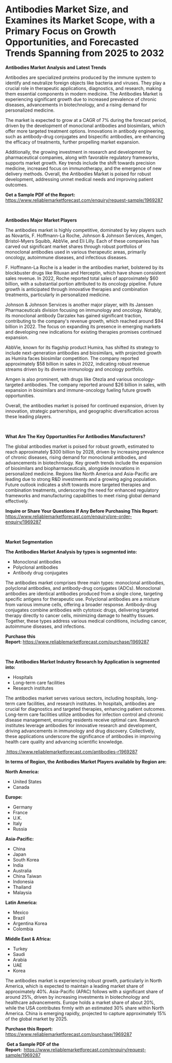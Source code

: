 <p><h1>Antibodies Market Size, and Examines its Market Scope, with a Primary Focus on Growth Opportunities, and Forecasted Trends Spanning from 2025 to 2032</h1></p><p><strong>Antibodies Market Analysis and Latest Trends</strong></p>
<p><p>Antibodies are specialized proteins produced by the immune system to identify and neutralize foreign objects like bacteria and viruses. They play a crucial role in therapeutic applications, diagnostics, and research, making them essential components in modern medicine. The Antibodies Market is experiencing significant growth due to increased prevalence of chronic diseases, advancements in biotechnology, and a rising demand for personalized medicine. </p><p>The market is expected to grow at a CAGR of 7% during the forecast period, driven by the development of monoclonal antibodies and biosimilars, which offer more targeted treatment options. Innovations in antibody engineering, such as antibody-drug conjugates and bispecific antibodies, are enhancing the efficacy of treatments, further propelling market expansion. </p><p>Additionally, the growing investment in research and development by pharmaceutical companies, along with favorable regulatory frameworks, supports market growth. Key trends include the shift towards precision medicine, increased focus on immunotherapy, and the emergence of new delivery methods. Overall, the Antibodies Market is poised for robust development, addressing unmet medical needs and improving patient outcomes.</p></p>
<p><strong>Get a Sample PDF of the Report:&nbsp;</strong> <a href="https://www.reliablemarketforecast.com/enquiry/request-sample/1969287?utm_campaign=2291&utm_medium=2&utm_source=Github&utm_content=ia&utm_term=19042025&utm_id=antibodies">https://www.reliablemarketforecast.com/enquiry/request-sample/1969287</a></p>
<p>&nbsp;</p>
<p><strong>Antibodies Major Market Players</strong></p>
<p><p>The antibodies market is highly competitive, dominated by key players such as Novartis, F. Hoffmann-La Roche, Johnson & Johnson Services, Amgen, Bristol-Myers Squibb, AbbVie, and Eli Lilly. Each of these companies has carved out significant market shares through robust portfolios of monoclonal antibodies used in various therapeutic areas, primarily oncology, autoimmune diseases, and infectious diseases.</p><p>F. Hoffmann-La Roche is a leader in the antibodies market, bolstered by its blockbuster drugs like Rituxan and Herceptin, which have shown consistent sales revenue. In 2022, Roche reported total sales of approximately $60 billion, with a substantial portion attributed to its oncology pipeline. Future growth is anticipated through innovative therapies and combination treatments, particularly in personalized medicine.</p><p>Johnson & Johnson Services is another major player, with its Janssen Pharmaceuticals division focusing on immunology and oncology. Notably, its monoclonal antibody Darzalex has gained significant traction, contributing to the company's revenue growth, which reached around $94 billion in 2022. The focus on expanding its presence in emerging markets and developing new indications for existing therapies promises continued expansion.</p><p>AbbVie, known for its flagship product Humira, has shifted its strategy to include next-generation antibodies and biosimilars, with projected growth as Humira faces biosimilar competition. The company reported approximately $58 billion in sales in 2022, indicating robust revenue streams driven by its diverse immunology and oncology portfolio.</p><p>Amgen is also prominent, with drugs like Otezla and various oncology-targeted antibodies. The company reported around $26 billion in sales, with expansion in biosimilars and immune-oncology fueling future growth opportunities.</p><p>Overall, the antibodies market is poised for continued expansion, driven by innovation, strategic partnerships, and geographic diversification across these leading players.</p></p>
<p>&nbsp;</p>
<p><strong>What Are The Key Opportunities For Antibodies Manufacturers?</strong></p>
<p><p>The global antibodies market is poised for robust growth, estimated to reach approximately $300 billion by 2028, driven by increasing prevalence of chronic diseases, rising demand for monoclonal antibodies, and advancements in biotechnology. Key growth trends include the expansion of biosimilars and biopharmaceuticals, alongside innovations in personalized medicine. Regions like North America and Asia-Pacific are leading due to strong R&D investments and a growing aging population. Future outlook indicates a shift towards more targeted therapies and combination treatments, underscoring the need for enhanced regulatory frameworks and manufacturing capabilities to meet rising global demand effectively.</p></p>
<p><strong>Inquire or Share Your Questions If Any Before Purchasing This Report:</strong> <a href="https://www.reliablemarketforecast.com/enquiry/pre-order-enquiry/1969287?utm_campaign=2291&utm_medium=2&utm_source=Github&utm_content=ia&utm_term=19042025&utm_id=antibodies">https://www.reliablemarketforecast.com/enquiry/pre-order-enquiry/1969287</a></p>
<p>&nbsp;</p>
<p><strong>Market Segmentation</strong></p>
<p><strong>The Antibodies Market Analysis by types is segmented into:</strong></p>
<p><ul><li>Monoclonal antibodies</li><li>Polyclonal antibodies</li><li>Antibody drug conjugates</li></ul></p>
<p><p>The antibodies market comprises three main types: monoclonal antibodies, polyclonal antibodies, and antibody-drug conjugates (ADCs). Monoclonal antibodies are identical antibodies produced from a single clone, targeting specific antigens for therapeutic use. Polyclonal antibodies are a mixture from various immune cells, offering a broader response. Antibody-drug conjugates combine antibodies with cytotoxic drugs, delivering targeted therapy directly to cancer cells, minimizing damage to healthy tissues. Together, these types address various medical conditions, including cancer, autoimmune diseases, and infections.</p></p>
<p><strong>Purchase this Report:&nbsp;</strong><a href="https://www.reliablemarketforecast.com/purchase/1969287?utm_campaign=2291&utm_medium=2&utm_source=Github&utm_content=ia&utm_term=19042025&utm_id=antibodies">https://www.reliablemarketforecast.com/purchase/1969287</a></p>
<p>&nbsp;</p>
<p><strong>The Antibodies Market Industry Research by Application is segmented into:</strong></p>
<p><ul><li>Hospitals</li><li>Long-term care facilities</li><li>Research institutes</li></ul></p>
<p><p>The antibodies market serves various sectors, including hospitals, long-term care facilities, and research institutes. In hospitals, antibodies are crucial for diagnostics and targeted therapies, enhancing patient outcomes. Long-term care facilities utilize antibodies for infection control and chronic disease management, ensuring residents receive optimal care. Research institutes leverage antibodies for innovative research and development, driving advancements in immunology and drug discovery. Collectively, these applications underscore the significance of antibodies in improving health care quality and advancing scientific knowledge.</p></p>
<p><a href="https://www.reliablemarketforecast.com/antibodies-r1969287?utm_campaign=2291&utm_medium=2&utm_source=Github&utm_content=ia&utm_term=19042025&utm_id=antibodies">&nbsp;https://www.reliablemarketforecast.com/antibodies-r1969287</a></p>
<p><strong>In terms of Region, the Antibodies Market Players available by Region are:</strong></p>
<p>
    <p> <strong> North America: </strong>
        <ul>
            <li>United States</li>
            <li>Canada</li>
        </ul>
        </p> 
    <p> <strong> Europe: </strong>
        <ul>
            <li>Germany</li>
            <li>France</li>
            <li>U.K.</li>
            <li>Italy</li>
            <li>Russia</li>
        </ul>
        </p> 
    <p> <strong> Asia-Pacific: </strong>
        <ul>
            <li>China</li>
            <li>Japan</li>
            <li>South Korea</li>
            <li>India</li>
            <li>Australia</li>
            <li>China Taiwan</li>
            <li>Indonesia</li>
            <li>Thailand</li>
            <li>Malaysia</li>
        </ul>
        </p> 
    <p> <strong> Latin America: </strong>
        <ul>
            <li>Mexico</li>
            <li>Brazil</li>
            <li>Argentina Korea</li>
            <li>Colombia</li>
        </ul>
        </p> 
    <p> <strong> Middle East & Africa: </strong>
        <ul>
            <li>Turkey</li>
            <li>Saudi</li>
            <li>Arabia</li>
            <li>UAE</li>
            <li>Korea</li>
        </ul>
    </p>
    </p>
<p><p>The antibodies market is experiencing robust growth, particularly in North America, which is expected to maintain a leading market share of approximately 40%. Asia-Pacific (APAC) follows with a significant share of around 25%, driven by increasing investments in biotechnology and healthcare advancements. Europe holds a market share of about 20%, while the USA contributes firmly with an estimated 30% share within North America. China is emerging rapidly, projected to capture approximately 15% of the global market by 2025.</p></p>
<p><strong>Purchase this Report: </strong><a href="https://www.reliablemarketforecast.com/purchase/1969287?utm_campaign=2291&utm_medium=2&utm_source=Github&utm_content=ia&utm_term=19042025&utm_id=antibodies">https://www.reliablemarketforecast.com/purchase/1969287</a></p>
<p>&nbsp;<strong>Get a Sample PDF of the Report:&nbsp;&nbsp;</strong><a href="https://www.reliablemarketforecast.com/enquiry/request-sample/1969287?utm_campaign=2291&utm_medium=2&utm_source=Github&utm_content=ia&utm_term=19042025&utm_id=antibodies">https://www.reliablemarketforecast.com/enquiry/request-sample/1969287</a></p>
<p><strong></strong></p>
<p><p></p><p></p><p></p></p>